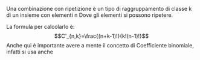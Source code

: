 Una combinazione con ripetizione è un tipo di raggruppamento di classe k di un insieme con elementi n
Dove gli elementi si possono ripetere.

La formula per calcolarlo è:
$$C'_{n,k}=\frac{(n+k-1)!}{k!(n-1)!}$$
Anche qui è importante avere a mente il concetto di Coefficiente binomiale, infatti si usa anche 